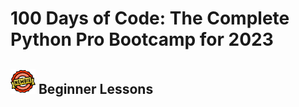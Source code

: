 # 100 Days of Code: The Complete Python Pro Bootcamp for 2023

## <img src="images/5651331.png" alt="Newbie" width="40"/> Beginner Lessons

